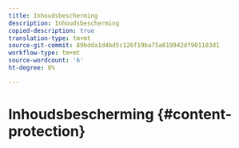 ```yaml
---
title: Inhoudsbescherming
description: Inhoudsbescherming
copied-description: true
translation-type: tm+mt
source-git-commit: 89bdda1d4bd5c126f19ba75a819942df901183d1
workflow-type: tm+mt
source-wordcount: '6'
ht-degree: 0%

---
```



# Inhoudsbescherming {#content-protection}
